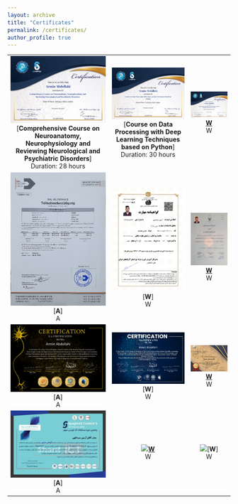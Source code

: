 ```yaml
---
layout: archive
title: "Certificates"
permalink: /certificates/
author_profile: true
---
```


| | | |
|:-------------------------:|:-------------------------:|:-------------------------:|
| ![](/images/certificat-01.png)[**Comprehensive Course on Neuroanatomy, Neurophysiology and Reviewing Neurological and Psychiatric Disorders**] <br> Duration: 28 hours | ![](/images/certificat-02.png)[**Course on Data Processing with Deep Learning Techniques based on Python**] <br> Duration: 30 hours | ![](/images/certificat-03.png)[**W**]() <br> W|
| ![](/images/certificat-04.jpg)[**A**] <br> A | ![](/images/certificat-05.png)[**W**] <br> W| ![](/images/certificat-06.jpg)[**W**]() <br> W|
| ![](/images/certificat-07.png)[**A**] <br> A | ![](/images/certificat-08.png)[**W**] <br> W| ![](/images/certificat-09.jpg)[**W**]() <br> W|
| ![](/images/certificat-10.png)[**A**] <br> A | ![](/images/)[**W**]() <br> W| ![](/images/)[**W**] <br> W|
